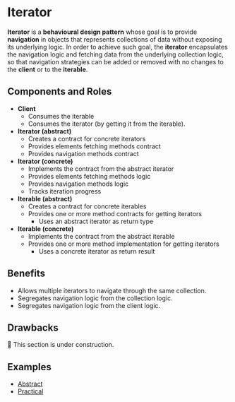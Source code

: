 # Iterator

**Iterator** is a **behavioural design pattern** whose goal is to provide **navigation** in objects that represents
collections of data without exposing its underlying logic. In order to achieve such goal, the **iterator** encapsulates
the navigation logic and fetching data from the underlying collection logic, so that navigation strategies can be added
or removed with no changes to the **client** or to the **iterable**.

## Components and Roles

- **Client**
  - Consumes the iterable
  - Consumes the iterator (by getting it from the iterable).
- **Iterator (abstract)**
  - Creates a contract for concrete iterators
  - Provides elements fetching methods contract
  - Provides navigation methods contract
- **Iterator (concrete)**
  - Implements the contract from the abstract iterator
  - Provides elements fetching methods logic
  - Provides navigation methods logic
  - Tracks iteration progress
- **Iterable (abstract)**
  - Creates a contract for concrete iterables
  - Provides one or more method contracts for getting iterators
    - Uses an abstract iterator as return type
- **Iterable (concrete)**
  - Implements the contract from the abstract iterable
  - Provides one or more method implementation for getting iterators
    - Uses a concrete iterator as return result

## Benefits

- Allows multiple iterators to navigate through the same collection.
- Segregates navigation logic from the collection logic.
- Segregates navigation logic from the client logic.

## Drawbacks

:construction: This section is under construction.

## Examples

- [Abstract][1]
- [Practical][2]

[1]: ./001_abstract/
[2]: ./002_practical/
